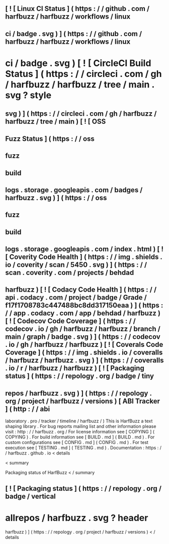 [
!
[
Linux
CI
Status
]
(
https
:
/
/
github
.
com
/
harfbuzz
/
harfbuzz
/
workflows
/
linux
-
ci
/
badge
.
svg
)
]
(
https
:
/
/
github
.
com
/
harfbuzz
/
harfbuzz
/
workflows
/
linux
-
ci
/
badge
.
svg
)
[
!
[
CircleCI
Build
Status
]
(
https
:
/
/
circleci
.
com
/
gh
/
harfbuzz
/
harfbuzz
/
tree
/
main
.
svg
?
style
=
svg
)
]
(
https
:
/
/
circleci
.
com
/
gh
/
harfbuzz
/
harfbuzz
/
tree
/
main
)
[
!
[
OSS
-
Fuzz
Status
]
(
https
:
/
/
oss
-
fuzz
-
build
-
logs
.
storage
.
googleapis
.
com
/
badges
/
harfbuzz
.
svg
)
]
(
https
:
/
/
oss
-
fuzz
-
build
-
logs
.
storage
.
googleapis
.
com
/
index
.
html
)
[
!
[
Coverity
Code
Health
]
(
https
:
/
/
img
.
shields
.
io
/
coverity
/
scan
/
5450
.
svg
)
]
(
https
:
/
/
scan
.
coverity
.
com
/
projects
/
behdad
-
harfbuzz
)
[
!
[
Codacy
Code
Health
]
(
https
:
/
/
api
.
codacy
.
com
/
project
/
badge
/
Grade
/
f17f1708783c447488bc8dd317150eaa
)
]
(
https
:
/
/
app
.
codacy
.
com
/
app
/
behdad
/
harfbuzz
)
[
!
[
Codecov
Code
Coverage
]
(
https
:
/
/
codecov
.
io
/
gh
/
harfbuzz
/
harfbuzz
/
branch
/
main
/
graph
/
badge
.
svg
)
]
(
https
:
/
/
codecov
.
io
/
gh
/
harfbuzz
/
harfbuzz
)
[
!
[
Coverals
Code
Coverage
]
(
https
:
/
/
img
.
shields
.
io
/
coveralls
/
harfbuzz
/
harfbuzz
.
svg
)
]
(
https
:
/
/
coveralls
.
io
/
r
/
harfbuzz
/
harfbuzz
)
[
!
[
Packaging
status
]
(
https
:
/
/
repology
.
org
/
badge
/
tiny
-
repos
/
harfbuzz
.
svg
)
]
(
https
:
/
/
repology
.
org
/
project
/
harfbuzz
/
versions
)
[
ABI
Tracker
]
(
http
:
/
/
abi
-
laboratory
.
pro
/
tracker
/
timeline
/
harfbuzz
/
)
This
is
HarfBuzz
a
text
shaping
library
.
For
bug
reports
mailing
list
and
other
information
please
visit
:
http
:
/
/
harfbuzz
.
org
/
For
license
information
see
[
COPYING
]
(
COPYING
)
.
For
build
information
see
[
BUILD
.
md
]
(
BUILD
.
md
)
.
For
custom
configurations
see
[
CONFIG
.
md
]
(
CONFIG
.
md
)
.
For
test
execution
see
[
TESTING
.
md
]
(
TESTING
.
md
)
.
Documentation
:
https
:
/
/
harfbuzz
.
github
.
io
<
details
>
<
summary
>
Packaging
status
of
HarfBuzz
<
/
summary
>
[
!
[
Packaging
status
]
(
https
:
/
/
repology
.
org
/
badge
/
vertical
-
allrepos
/
harfbuzz
.
svg
?
header
=
harfbuzz
)
]
(
https
:
/
/
repology
.
org
/
project
/
harfbuzz
/
versions
)
<
/
details
>

